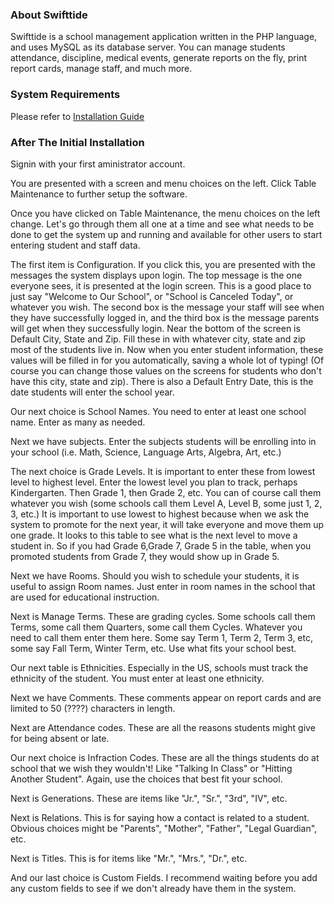 ### About Swifttide ###

Swifttide is a school management application written in the PHP language, and uses MySQL as its database server. You can manage students attendance, discipline, medical events, generate reports on the fly, print report cards, manage staff, and much more.

### System Requirements ###

Please refer to [Installation Guide](en_Installation.md)

### After The Initial Installation ###

Signin with your first aministrator account.

You are presented with a screen and menu choices on the left.  Click Table Maintenance to further setup the software.

Once you have clicked on Table Maintenance, the menu choices on the left change.  Let's go through them all one at a time and see what needs to be done to get the system up and running and available for other users to start entering student and staff data.

The first item is Configuration.  If you click this, you are presented with the messages the system displays upon login.  The top message is the one everyone sees, it is presented at the login screen.  This is a good place to just say "Welcome to Our School", or "School is Canceled Today", or whatever you wish.  The second box is the message your staff will see when they have successfully logged in, and the third box is the message parents will get when they successfully login.  Near the bottom of the screen is Default City, State and Zip.  Fill these in with whatever city, state and zip most of the students live in.  Now when you enter student information, these values will be filled in for you automatically, saving a whole lot of typing!  (Of course you can change those values on the screens for students who don't have this city, state and zip).  There is also a Default Entry Date, this is the date students will enter the school year.

Our next choice is School Names.  You need to enter at least one school name.  Enter as many as needed.

Next we have subjects.  Enter the subjects students will be enrolling into in your school (i.e. Math, Science, Language Arts, Algebra, Art, etc.)

The next choice is Grade Levels.  It is important to enter these from lowest level to highest level.  Enter the lowest level you plan to track, perhaps Kindergarten.  Then Grade 1, then Grade 2, etc.  You can of course call them whatever you wish (some schools call them Level A, Level B, some just 1, 2, 3, etc.)  It is important to use lowest to highest because when we ask the system to promote for the next year, it will take everyone and move them up one grade.  It looks to this table to see what is the next level to move a student in.  So if you had Grade 6,Grade 7, Grade 5 in the table, when you promoted students from Grade 7, they would show up in Grade 5.

Next we have Rooms.  Should you wish to schedule your students, it is useful to assign Room names.  Just enter in room names in the school that are used for educational instruction.

Next is Manage Terms.  These are grading cycles.  Some schools call them Terms, some call them Quarters, some call them Cycles.  Whatever you need to call them enter them here.  Some say Term 1, Term 2, Term 3, etc, some say Fall Term, Winter Term, etc.  Use what fits your school best.

Our next table is Ethnicities.  Especially in the US, schools must track the ethnicity of the student.  You must enter at least one ethnicity.

Next we have Comments.  These comments appear on report cards and are limited to 50 (????) characters in length.

Next are Attendance codes.  These are all the reasons students might give for being absent or late.

Our next choice is Infraction Codes.  These are all the things students do at school that we wish they wouldn't!  Like "Talking In Class" or "Hitting Another Student".  Again, use the choices that best fit your school.

Next is Generations.  These are items like "Jr.", "Sr.", "3rd", "IV", etc.

Next is Relations.  This is for saying how a contact is related to a student.  Obvious choices might be "Parents", "Mother", "Father", "Legal Guardian", etc.

Next is Titles.  This is for items like "Mr.", "Mrs.", "Dr.", etc.

And our last choice is Custom Fields.  I recommend waiting before you add any custom fields to see if we don't already have them in the system.
